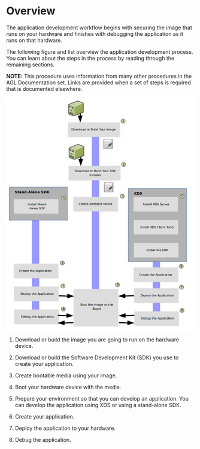 # Overview #

The application development workflow begins with securing the image
that runs on your hardware and finishes with debugging the application
as it runs on that hardware.

The following figure and list overview the application development
process.
You can learn about the steps in the process by reading through the
remaining sections.

**NOTE:** This procedure uses information from many other procedures
in the AGL Documentation set.
Links are provided when a set of steps is required that is documented
elsewhere.

![Failed at Displaying My Image](images/app-developer-workflow.png)

1. Download or build the image you are going to run on the hardware device.

2. Download or build the Software Development Kit (SDK) you use to create your application.

3. Create bootable media using your image.

4. Boot your hardware device with the media.

5. Prepare your environment so that you can develop an application.
You can develop the application using XDS or using a stand-alone SDK.

6. Create your application.

7. Deploy the application to your hardware.

8. Debug the application.

